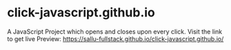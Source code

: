 # click-javascript.github.io
A JavaScript Project which opens and closes upon every click.
Visit the link to get live Preview: https://sallu-fullstack.github.io/click-javascript.github.io/
